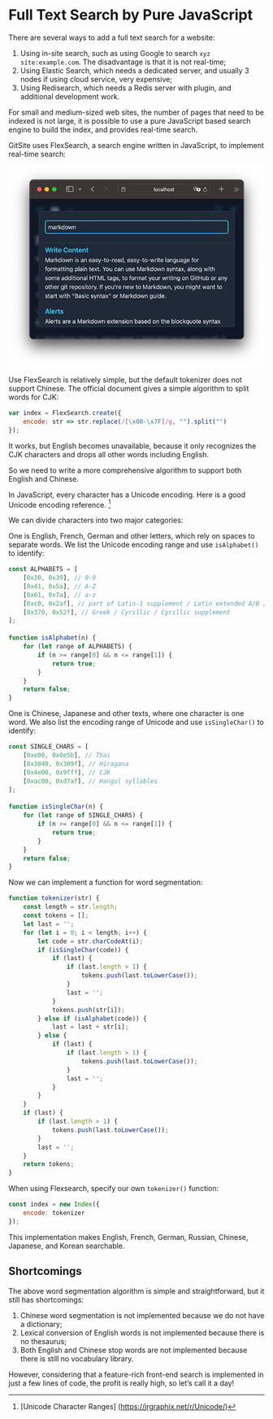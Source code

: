 # Full Text Search by Pure JavaScript

There are several ways to add a full text search for a website:

1. Using in-site search, such as using Google to search `xyz site:example.com`. The disadvantage is that it is not real-time;
2. Using Elastic Search, which needs a dedicated server, and usually 3 nodes if using cloud service, very expensive;
3. Using Redisearch, which needs a Redis server with plugin, and additional development work.

For small and medium-sized web sites, the number of pages that need to be indexed is not large, it is possible to use a pure JavaScript based search engine to build the index, and provides real-time search.

GitSite uses FlexSearch, a search engine written in JavaScript, to implement real-time search:

![search](search.png)

Use FlexSearch is relatively simple, but the default tokenizer does not support Chinese. The official document gives a simple algorithm to split words for CJK:

```javascript
var index = FlexSearch.create({
    encode: str => str.replace(/[\x00-\x7F]/g, "").split("")
});
```

It works, but English becomes unavailable, because it only recognizes the CJK characters and drops all other words including English.

So we need to write a more comprehensive algorithm to support both English and Chinese.

In JavaScript, every character has a Unicode encoding. Here is a good Unicode encoding reference. [^unicode]

[^unicode]: [Unicode Character Ranges] (https://jrgraphix.net/r/Unicode/)

We can divide characters into two major categories:

One is English, French, German and other letters, which rely on spaces to separate words. We list the Unicode encoding range and use `isAlphabet()` to identify:

```javascript
const ALPHABETS = [
    [0x30, 0x39], // 0-9
    [0x41, 0x5a], // A-Z
    [0x61, 0x7a], // a-z
    [0xc0, 0x2af], // part of Latin-1 supplement / Latin extended A/B / IPA
    [0x370, 0x52f], // Greek / Cyrillic / Cyrillic supplement
];

function isAlphabet(n) {
    for (let range of ALPHABETS) {
        if (n >= range[0] && n <= range[1]) {
            return true;
        }
    }
    return false;
}
```

One is Chinese, Japanese and other texts, where one character is one word. We also list the encoding range of Unicode and use `isSingleChar()` to identify:

```javascript
const SINGLE_CHARS = [
    [0xe00, 0x0e5b], // Thai
    [0x3040, 0x309f], // Hiragana
    [0x4e00, 0x9fff], // CJK
    [0xac00, 0xd7af], // Hangul syllables
];

function isSingleChar(n) {
    for (let range of SINGLE_CHARS) {
        if (n >= range[0] && n <= range[1]) {
            return true;
        }
    }
    return false;
}
```

Now we can implement a function for word segmentation:

```javascript
function tokenizer(str) {
    const length = str.length;
    const tokens = [];
    let last = '';
    for (let i = 0; i < length; i++) {
        let code = str.charCodeAt(i);
        if (isSingleChar(code)) {
            if (last) {
                if (last.length > 1) {
                    tokens.push(last.toLowerCase());
                }
                last = '';
            }
            tokens.push(str[i]);
        } else if (isAlphabet(code)) {
            last = last + str[i];
        } else {
            if (last) {
                if (last.length > 1) {
                    tokens.push(last.toLowerCase());
                }
                last = '';
            }
        }
    }
    if (last) {
        if (last.length > 1) {
            tokens.push(last.toLowerCase());
        }
        last = '';
    }
    return tokens;
}
```

When using Flexsearch, specify our own `tokenizer()` function:

```javascript
const index = new Index({
    encode: tokenizer
});
```

This implementation makes English, French, German, Russian, Chinese, Japanese, and Korean searchable.

## Shortcomings

The above word segmentation algorithm is simple and straightforward, but it still has shortcomings:

1. Chinese word segmentation is not implemented because we do not have a dictionary;
2. Lexical conversion of English words is not implemented because there is no thesaurus;
3. Both English and Chinese stop words are not implemented because there is still no vocabulary library.

However, considering that a feature-rich front-end search is implemented in just a few lines of code, the profit is really high, so let’s call it a day!

